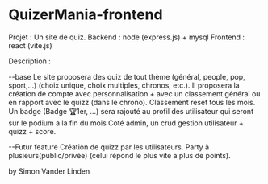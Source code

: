# QuizerMania-frontend

Projet : Un site de quiz.
Backend : node (express.js) + mysql
Frontend : react (vite.js)

Description :

--base
Le site proposera des quiz de tout thème (général, people, pop, sport,…) (choix unique, choix multiples, chronos, etc.). Il proposera la création de compte avec personnalisation + avec un classement général ou en rapport avec le quizz (dans le chrono).
Classement reset tous les mois. Un badge (Badge 🏆1er, …) sera rajouté au profil des utilisateur qui seront sur le podium a la fin du mois
Coté admin, un crud gestion utilisateur + quizz + score.

--Futur feature
Création de quizz par les utilisateurs. 
Party à plusieurs(public/privée) (celui répond le plus vite a plus de points).


by Simon Vander Linden
